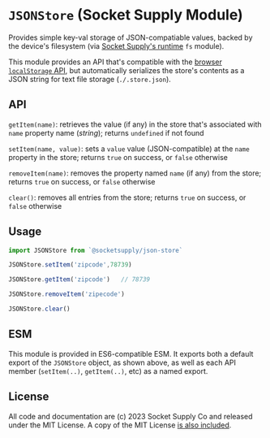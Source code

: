 # `JSONStore` (Socket Supply Module)

Provides simple key-val storage of JSON-compatiable values, backed by the device's filesystem (via [Socket Supply's runtime](https://github.com/socketsupply/socket) `fs` module).

This module provides an API that's compatible with the [browser `localStorage` API](https://developer.mozilla.org/en-US/docs/Web/API/Web_Storage_API), but automatically serializes the store's contents as a JSON string for text file storage (`./.store.json`).

## API

`getItem(name)`: retrieves the value (if any) in the store that's associated with `name` property name (*string*); returns `undefined` if not found

`setItem(name, value)`: sets a `value` value (JSON-compatible) at the `name` property in the store; returns `true` on success, or `false` otherwise

`removeItem(name)`: removes the property named `name` (if any) from the store; returns `true` on success, or `false` otherwise

`clear()`: removes all entries from the store; returns `true` on success, or `false` otherwise

## Usage

```js
import JSONStore from `@socketsupply/json-store`

JSONStore.setItem('zipcode',78739)

JSONStore.getItem('zipcode')   // 78739

JSONStore.removeItem('zipecode')

JSONStore.clear()
```

## ESM

This module is provided in ES6-compatible ESM. It exports both a default export of the `JSONStore` object, as shown above, as well as each API member (`setItem(..)`, `getItem(..)`, etc) as a named export.

## License

All code and documentation are (c) 2023 Socket Supply Co and released under the MIT License. A copy of the MIT License [is also included](LICENSE.txt).
